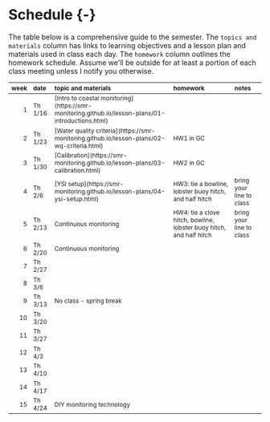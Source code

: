 # Schedule {-}

The table below is a comprehensive guide to the semester. The `topics and materials` column has links to learning objectives and a lesson plan and materials used in class each day. The `homework` column outlines the homework schedule. Assume we'll be outside for at least a portion of each class meeting unless I notify you otherwise.
<table class="table table-hover table-condensed" style="font-size: 12px; margin-left: auto; margin-right: auto;">
 <thead>
  <tr>
   <th style="text-align:right;position: sticky; top:0; background-color: #FFFFFF;"> week </th>
   <th style="text-align:left;position: sticky; top:0; background-color: #FFFFFF;"> date </th>
   <th style="text-align:left;position: sticky; top:0; background-color: #FFFFFF;"> topic and materials </th>
   <th style="text-align:left;position: sticky; top:0; background-color: #FFFFFF;"> homework </th>
   <th style="text-align:left;position: sticky; top:0; background-color: #FFFFFF;"> notes </th>
  </tr>
 </thead>
<tbody>
  <tr>
   <td style="text-align:right;"> 1 </td>
   <td style="text-align:left;"> Th 1/16 </td>
   <td style="text-align:left;"> [Intro to coastal monitoring](https://smr-monitoring.github.io/lesson-plans/01-introductions.html) </td>
   <td style="text-align:left;">  </td>
   <td style="text-align:left;">  </td>
  </tr>
  <tr>
   <td style="text-align:right;"> 2 </td>
   <td style="text-align:left;"> Th 1/23 </td>
   <td style="text-align:left;"> [Water quality criteria](https://smr-monitoring.github.io/lesson-plans/02-wq-criteria.html) </td>
   <td style="text-align:left;"> HW1 in GC </td>
   <td style="text-align:left;">  </td>
  </tr>
  <tr>
   <td style="text-align:right;"> 3 </td>
   <td style="text-align:left;"> Th 1/30 </td>
   <td style="text-align:left;"> [Calibration](https://smr-monitoring.github.io/lesson-plans/03-calibration.html) </td>
   <td style="text-align:left;"> HW2 in GC </td>
   <td style="text-align:left;">  </td>
  </tr>
  <tr>
   <td style="text-align:right;"> 4 </td>
   <td style="text-align:left;"> Th 2/6 </td>
   <td style="text-align:left;"> [YSI setup](https://smr-monitoring.github.io/lesson-plans/04-ysi-setup.html) </td>
   <td style="text-align:left;"> HW3: tie a bowline, lobster buoy hitch, and half hitch </td>
   <td style="text-align:left;"> bring your line to class </td>
  </tr>
  <tr>
   <td style="text-align:right;"> 5 </td>
   <td style="text-align:left;"> Th 2/13 </td>
   <td style="text-align:left;"> Continuous monitoring </td>
   <td style="text-align:left;"> HW4: tie a clove hitch, bowline, lobster buoy hitch, and half hitch </td>
   <td style="text-align:left;"> bring your line to class </td>
  </tr>
  <tr>
   <td style="text-align:right;"> 6 </td>
   <td style="text-align:left;"> Th 2/20 </td>
   <td style="text-align:left;"> Continuous monitoring </td>
   <td style="text-align:left;">  </td>
   <td style="text-align:left;">  </td>
  </tr>
  <tr>
   <td style="text-align:right;"> 7 </td>
   <td style="text-align:left;"> Th 2/27 </td>
   <td style="text-align:left;">  </td>
   <td style="text-align:left;">  </td>
   <td style="text-align:left;">  </td>
  </tr>
  <tr>
   <td style="text-align:right;"> 8 </td>
   <td style="text-align:left;"> Th 3/6 </td>
   <td style="text-align:left;">  </td>
   <td style="text-align:left;">  </td>
   <td style="text-align:left;">  </td>
  </tr>
  <tr>
   <td style="text-align:right;"> 9 </td>
   <td style="text-align:left;"> Th 3/13 </td>
   <td style="text-align:left;"> No class - spring break </td>
   <td style="text-align:left;">  </td>
   <td style="text-align:left;">  </td>
  </tr>
  <tr>
   <td style="text-align:right;"> 10 </td>
   <td style="text-align:left;"> Th 3/20 </td>
   <td style="text-align:left;">  </td>
   <td style="text-align:left;">  </td>
   <td style="text-align:left;">  </td>
  </tr>
  <tr>
   <td style="text-align:right;"> 11 </td>
   <td style="text-align:left;"> Th 3/27 </td>
   <td style="text-align:left;">  </td>
   <td style="text-align:left;">  </td>
   <td style="text-align:left;">  </td>
  </tr>
  <tr>
   <td style="text-align:right;"> 12 </td>
   <td style="text-align:left;"> Th 4/3 </td>
   <td style="text-align:left;">  </td>
   <td style="text-align:left;">  </td>
   <td style="text-align:left;">  </td>
  </tr>
  <tr>
   <td style="text-align:right;"> 13 </td>
   <td style="text-align:left;"> Th 4/10 </td>
   <td style="text-align:left;">  </td>
   <td style="text-align:left;">  </td>
   <td style="text-align:left;">  </td>
  </tr>
  <tr>
   <td style="text-align:right;"> 14 </td>
   <td style="text-align:left;"> Th 4/17 </td>
   <td style="text-align:left;">  </td>
   <td style="text-align:left;">  </td>
   <td style="text-align:left;">  </td>
  </tr>
  <tr>
   <td style="text-align:right;"> 15 </td>
   <td style="text-align:left;"> Th 4/24 </td>
   <td style="text-align:left;"> DIY monitoring technology </td>
   <td style="text-align:left;">  </td>
   <td style="text-align:left;">  </td>
  </tr>
</tbody>
</table>

